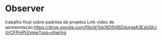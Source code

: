 # Observer
trabalho final sobre padrões de projetos
Link vídeo de apresentação:https://drive.google.com/file/d/1jdcNDflI46DdurgeA3EzbQhJUrCFPmPU/view?usp=sharing
